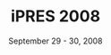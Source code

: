 ---
date: September 29 - 30, 2008
layout: ipres
location: London, United Kingdom
parent: iPRES
proceedings_full: ''
proceedings_ideals: ''
proceedings_osf: ''
proceedings_phaidra: http://phaidra.univie.ac.at/o:294193
session_recordings: ''
title: iPRES 2008
website: http://www.bl.uk/ipres2008/
website_mirror_ipres: https://ipres-conference.org/ipres08/
website_status: gone
year: 2008
---